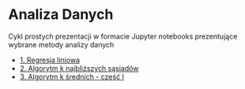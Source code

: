 # Analiza Danych

Cykl prostych prezentacji w formacie Jupyter notebooks prezentujące wybrane metody analizy danych 

* [1. Regresja liniowa](./linear_regression_scikit_learn.ipynb)
* [2. Algorytm k najbliższych sąsiadów](./k_nearest_neighbors_scikit_learn.ipynb)
* [3. Algorytm k średnich - część I](./k_means_clustering_part_I_scikit_learn.ipynb)
